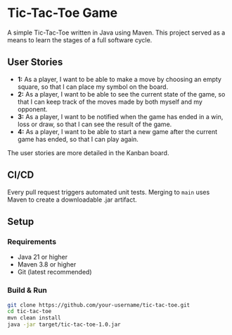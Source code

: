# Tic-Tac-Toe Game

A simple Tic-Tac-Toe written in Java using Maven. This project served as a means to learn the stages of a full software cycle.

## User Stories

- **1:** As a player, I want to be able to make a move by choosing an empty square, so that I can place my symbol on the board.
- **2:** As a player, I want to be able to see the current state of the game, so that I can keep track of the moves made by both myself and my opponent.
- **3:** As a player, I want to be notified when the game has ended in a win, loss or draw, so that I can see the result of the game.
- **4:** As a player, I want to be able to start a new game after the current game has ended, so that I can play again.

The user stories are more detailed in the Kanban board.

## CI/CD

Every pull request triggers automated unit tests. Merging to `main` uses Maven to create a downloadable .jar artifact.

## Setup

### Requirements
- Java 21 or higher
- Maven 3.8 or higher
- Git (latest recommended)

### Build & Run

```bash
git clone https://github.com/your-username/tic-tac-toe.git
cd tic-tac-toe
mvn clean install
java -jar target/tic-tac-toe-1.0.jar

